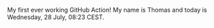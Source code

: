 My first ever working GitHub Action!
My name is Thomas and today is Wednesday, 28 July, 08:23 CEST. 
